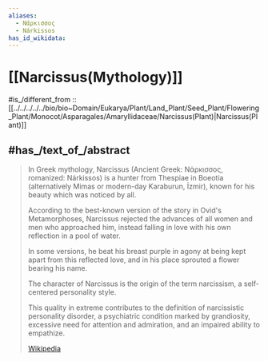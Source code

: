 ```yaml
---
aliases:
  - Νάρκισσος
  - Nárkissos
has_id_wikidata:
---
```


# [[Narcissus(Mythology)]] 

#is_/different_from :: [[../../../../../bio/bio~Domain/Eukarya/Plant/Land_Plant/Seed_Plant/Flowering_Plant/Monocot/Asparagales/Amaryllidaceae/Narcissus(Plant)|Narcissus(Plant)]] 

## #has_/text_of_/abstract 

> In Greek mythology, Narcissus (Ancient Greek: Νάρκισσος, romanized: Nárkissos) 
> is a hunter from Thespiae in Boeotia (alternatively Mimas or modern-day Karaburun, İzmir), 
> known for his beauty which was noticed by all. 
> 
> According to the best-known version of the story in Ovid's Metamorphoses, 
> Narcissus rejected the advances of all women and men who approached him, 
> instead falling in love with his own reflection in a pool of water. 
> 
> In some versions, he beat his breast purple in agony 
> at being kept apart from this reflected love, 
> and in his place sprouted a flower bearing his name.
>
> The character of Narcissus is the origin of the term narcissism, 
> a self-centered personality style. 
> 
> This quality in extreme contributes to the definition of narcissistic personality disorder, 
> a psychiatric condition marked by grandiosity, excessive need for attention and admiration, 
> and an impaired ability to empathize.
>
> [Wikipedia](https://en.wikipedia.org/wiki/Narcissus%20(mythology)) 

